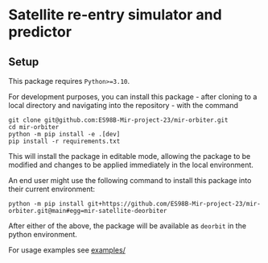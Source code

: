 # Satellite re-entry simulator and predictor

## Setup

This package requires `Python>=3.10`.

For development purposes, you can install this package - after cloning to a local directory and navigating into the repository - with the command

```
git clone git@github.com:ES98B-Mir-project-23/mir-orbiter.git
cd mir-orbiter
python -m pip install -e .[dev]
pip install -r requirements.txt
```

This will install the package in editable mode, allowing the package to be modified and changes to be applied immediately in the local environment.

An end user might use the following command to install this package into their current environment:

```
python -m pip install git+https://github.com/ES98B-Mir-project-23/mir-orbiter.git@main#egg=mir-satellite-deorbiter
```

After either of the above, the package will be available as `deorbit` in the python environment.

For usage examples see [examples/](examples)
